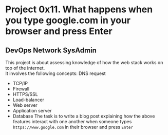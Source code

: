 # Project 0x11. What happens when you type google.com in your browser and press Enter
## DevOps Network SysAdmin
This project is about assessing knowledge of how the web stack works on top of the internet.  
It involves the following concepts:
DNS request
- TCP/IP
- Firewall
- HTTPS/SSL
- Load-balancer
- Web server
- Application server
- Database
The task is to write a blog post explaining how the above features interact with one another when someone types `https://www.google.com` in their browser and press `Enter`
